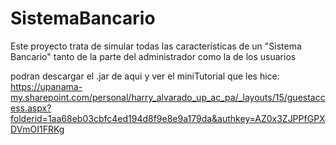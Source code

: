 # SistemaBancario
Este proyecto trata de simular todas las características de un "Sistema Bancario"  tanto de la parte del administrador como la de los usuarios

podran descargar el .jar de aqui y ver el miniTutorial que les hice: https://upanama-my.sharepoint.com/personal/harry_alvarado_up_ac_pa/_layouts/15/guestaccess.aspx?folderid=1aa68eb03cbfc4ed194d8f9e8e9a179da&authkey=AZ0x3ZJPPfGPXDVmOI1FRKg

